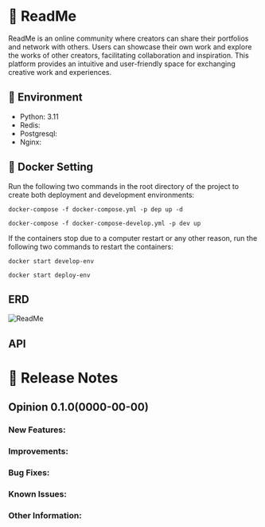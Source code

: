 # 📃 ReadMe
ReadMe is an online community where creators can share their portfolios and network with others. Users can showcase their own work and explore the works of other creators, facilitating collaboration and inspiration. This platform provides an intuitive and user-friendly space for exchanging creative work and experiences.

## 🔧 Environment
- Python: 3.11
- Redis: 
- Postgresql: 
- Nginx: 

## 🐋 Docker Setting

Run the following two commands in the root directory of the project to create both deployment and development environments:

``
docker-compose -f docker-compose.yml -p dep up -d
``

``
docker-compose -f docker-compose-develop.yml -p dev up
``

If the containers stop due to a computer restart or any other reason, run the following two commands to restart the containers:

``
docker start develop-env
``

``
docker start deploy-env
``

## ERD

![ReadMe](https://github.com/Twenty-One-Do/ReadMe/assets/156996387/edcdf7f5-cf33-4c6c-9ac4-eb4f38538957)

## API

# 🚀 Release Notes

## Opinion 0.1.0(0000-00-00)

### New Features:

### Improvements:

### Bug Fixes:

### Known Issues:

### Other Information:
